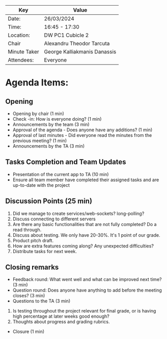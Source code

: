 | Key | Value                        |
| --- |------------------------------|
| Date: | 26/03/2024                   |
| Time: | 16:45 - 17:30                |
| Location: | DW PC1 Cubicle 2             |
| Chair | Alexandru Theodor Tarcuta |
| Minute Taker | George Kalliakmanis Danassis       |
| Attendees: | Everyone                     |

# Agenda Items:

## Opening
- Opening by chair (1 min)
- Check -in: How is everyone doing? (1 min)
- Announcements by the team (3 min)
- Approval of the agenda - Does anyone have any additions? (1 min)
- Approval of last minutes - Did everyone read the minutes from the previous meeting? (1 min)
- Announcements by the TA (3 min)

## Tasks Completion and Team Updates
- Presentation of the current app to TA (10 min)
- Ensure all team member have completed their assigned tasks and are up-to-date with the project

## Discussion Points (25 min)


1. Did we manage to create services/web-sockets? long-polling?
2. Discuss connecting to different servers
3. Are there any basic functionalities that are not fully completed? Do a read through.
4. Discuss about testing. We only have 20-30%. It's 1 point of our grade.
5. Product pitch draft.
6. How are extra features coming along? Any unexpected difficulties?
7. Distribute tasks for next week.

## Closing remarks
- Feedback round: What went well and what can be improved next time? (3 min)
- Question round: Does anyone have anything to add before the meeting closes? (3 min)
- Questions to the TA (3 min)
1. Is testing throughout the project relevant for final grade, or is having high percentage at later weeks good enough?
2. Thoughts about progress and grading rubrics.
- Closure (1 min)
